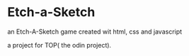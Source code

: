 # Etch-a-Sketch

an Etch-A-Sketch game created wit html, css and javascript

a project for TOP( the odin project).